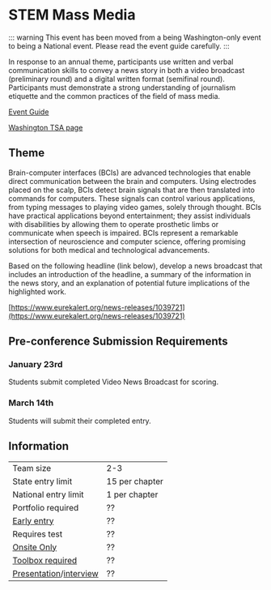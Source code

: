 # STEM Mass Media

::: warning
This event has been moved from a being Washington-only event to being a National event. Please read the event guide carefully.
:::

In response to an annual theme, participants use written and verbal communication skills to convey a news story in both a video broadcast (preliminary round) and a digital written format (semifinal round). Participants must demonstrate a strong understanding of journalism etiquette and the common practices of the field of mass media.

[Event Guide](https://tsaweb.org/)

[Washington TSA page](https://tsaweb.org/)

## Theme

Brain-computer interfaces (BCIs) are advanced technologies that enable direct communication between the brain and computers. Using electrodes placed on the scalp, BCIs detect brain signals that are then translated into commands for computers. These signals can control various applications, from typing messages to playing video games, solely through thought. BCIs have practical applications beyond entertainment; they assist individuals with disabilities by allowing them to operate prosthetic limbs or communicate when speech is impaired. BCIs represent a remarkable intersection of neuroscience and computer science, offering promising solutions for both medical and technological advancements.

Based on the following headline (link below), develop a news broadcast that includes an introduction of the headline, a summary of the information in the news story, and an explanation of potential future implications of the highlighted work.

[https://www.eurekalert.org/news-releases/1039721](https://www.eurekalert.org/news-releases/1039721)

## Pre-conference Submission Requirements

### January 23rd

Students submit completed Video News Broadcast for scoring.

### March 14th

Students will submit their completed entry.

## Information

|                                              |                |
| -------------------------------------------- | -------------- |
| Team size                                    | 2-3            |
| State entry limit                            | 15 per chapter |
| National entry limit                         | 1 per chapter  |
| Portfolio required                           | ??             |
| [Early entry](/#terms)                       | ??             |
| Requires test                                | ??             |
| [Onsite Only](/#terms)                       | ??             |
| [Toolbox required](/#terms)                  | ??             |
| [Presentation](/#terms)/[interview](/#terms) | ??             |
